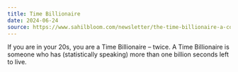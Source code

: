 ```yaml
---
title: Time Billionaire
date: 2024-06-24
source: https://www.sahilbloom.com/newsletter/the-time-billionaire-a-concept-that-changed-my-life
---
```


If you are in your 20s, you are a Time Billionaire – twice.  A Time Billionaire is someone who has (statistically speaking) more than one billion seconds left to live.
